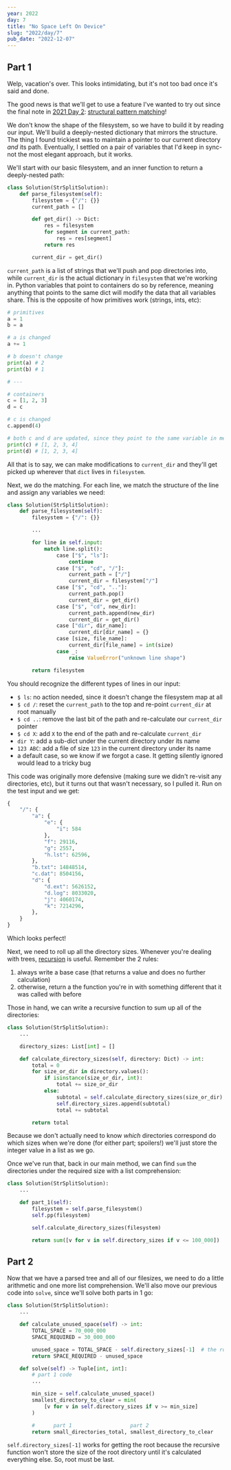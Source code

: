 ```yaml
---
year: 2022
day: 7
title: "No Space Left On Device"
slug: "2022/day/7"
pub_date: "2022-12-07"
---
```


## Part 1

Welp, vacation's over. This looks intimidating, but it's not too bad once it's said and done.

The good news is that we'll get to use a feature I've wanted to try out since the final note in [2021 Day 2](https://github.com/xavdid/advent-of-code/blob/main/solutions/2021/day_02): [structural pattern matching](https://peps.python.org/pep-0636/)!

We don't know the shape of the filesystem, so we have to build it by reading our input. We'll build a deeply-nested dictionary that mirrors the structure. The thing I found trickiest was to maintain a pointer to our current directory _and_ its path. Eventually, I settled on a pair of variables that I'd keep in sync- not the most elegant approach, but it works.

We'll start with our basic filesystem, and an inner function to return a deeply-nested path:

```py
class Solution(StrSplitSolution):
    def parse_filesystem(self):
        filesystem = {"/": {}}
        current_path = []

        def get_dir() -> Dict:
            res = filesystem
            for segment in current_path:
                res = res[segment]
            return res

        current_dir = get_dir()
```

`current_path` is a list of strings that we'll push and pop directories into, while `current_dir` is the actual dictionary in `filesystem` that we're working in. Python variables that point to containers do so by reference, meaning anything that points to the same dict will modify the data that all variables share. This is the opposite of how primitives work (strings, ints, etc):

```py
# primitives
a = 1
b = a

# a is changed
a += 1

# b doesn't change
print(a) # 2
print(b) # 1

# ---

# containers
c = [1, 2, 3]
d = c

# c is changed
c.append(4)

# both c and d are updated, since they point to the same variable in memory
print(c) # [1, 2, 3, 4]
print(d) # [1, 2, 3, 4]
```

All that is to say, we can make modifications to `current_dir` and they'll get picked up wherever that `dict` lives in `filesystem`.

Next, we do the matching. For each line, we match the structure of the line and assign any variables we need:

```py
class Solution(StrSplitSolution):
    def parse_filesystem(self):
        filesystem = {"/": {}}

        ...

        for line in self.input:
            match line.split():
                case ["$", "ls"]:
                    continue
                case ["$", "cd", "/"]:
                    current_path = ["/"]
                    current_dir = filesystem["/"]
                case ["$", "cd", ".."]:
                    current_path.pop()
                    current_dir = get_dir()
                case ["$", "cd", new_dir]:
                    current_path.append(new_dir)
                    current_dir = get_dir()
                case ["dir", dir_name]:
                    current_dir[dir_name] = {}
                case [size, file_name]:
                    current_dir[file_name] = int(size)
                case _:
                    raise ValueError("unknown line shape")

        return filesystem
```

You should recognize the different types of lines in our input:

- `$ ls`: no action needed, since it doesn't change the filesystem map at all
- `$ cd /`: reset the `current_path` to the top and re-point `current_dir` at root manually
- `$ cd ..`: remove the last bit of the path and re-calculate our `current_dir` pointer
- `$ cd X`: add `X` to the end of the path and re-calculate `current_dir`
- `dir Y`: add a sub-dict under the current directory under its name
- `123 ABC`: add a file of size `123` in the current directory under its name
- a default case, so we know if we forgot a case. It getting silently ignored would lead to a tricky bug

This code was originally more defensive (making sure we didn't re-visit any directories, etc), but it turns out that wasn't necessary, so I pulled it. Run on the test input and we get:

```py
{
    "/": {
        "a": {
            "e": {
                "i": 584
            },
            "f": 29116,
            "g": 2557,
            "h.lst": 62596,
        },
        "b.txt": 14848514,
        "c.dat": 8504156,
        "d": {
            "d.ext": 5626152,
            "d.log": 8033020,
            "j": 4060174,
            "k": 7214296,
        },
    }
}
```

Which looks perfect!

Next, we need to roll up all the directory sizes. Whenever you're dealing with trees, [recursion](https://www.google.com/search?q=recursion) is useful. Remember the 2 rules:

1. always write a base case (that returns a value and does no further calculation)
2. otherwise, return a the function you're in with something different that it was called with before

Those in hand, we can write a recursive function to sum up all of the directories:

```py
class Solution(StrSplitSolution):
    ...

    directory_sizes: List[int] = []

    def calculate_directory_sizes(self, directory: Dict) -> int:
        total = 0
        for size_or_dir in directory.values():
            if isinstance(size_or_dir, int):
                total += size_or_dir
            else:
                subtotal = self.calculate_directory_sizes(size_or_dir)
                self.directory_sizes.append(subtotal)
                total += subtotal

        return total
```

Because we don't actually need to know _which_ directories correspond do which sizes when we're done (for either part; spoilers!) we'll just store the integer value in a list as we go.

Once we've run that, back in our main method, we can find `sum` the directories under the required size with a list comprehension:

```py
class Solution(StrSplitSolution):
    ...

    def part_1(self):
        filesystem = self.parse_filesystem()
        self.pp(filesystem)

        self.calculate_directory_sizes(filesystem)

        return sum([v for v in self.directory_sizes if v <= 100_000])
```

## Part 2

Now that we have a parsed tree and all of our filesizes, we need to do a little arithmetic and one more list comprehension. We'll also move our previous code into `solve`, since we'll solve both parts in 1 go:

```py
class Solution(StrSplitSolution):
    ...

    def calculate_unused_space(self) -> int:
        TOTAL_SPACE = 70_000_000
        SPACE_REQUIRED = 30_000_000

        unused_space = TOTAL_SPACE - self.directory_sizes[-1]  # the root directory
        return SPACE_REQUIRED - unused_space

    def solve(self) -> Tuple[int, int]:
        # part 1 code
        ...

        min_size = self.calculate_unused_space()
        smallest_directory_to_clear = min(
            [v for v in self.directory_sizes if v >= min_size]
        )

        #      part 1                   part 2
        return small_directories_total, smallest_directory_to_clear
```

`self.directory_sizes[-1]` works for getting the root because the recursive function won't store the size of the root directory until it's calculated everything else. So, root must be last.
